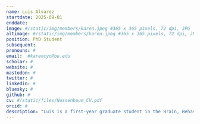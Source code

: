 ```yaml
---
name: Luis Alvarez
startdate: 2025-09-01
enddate:
image: #/static/img/members/karen.jpeg #365 x 365 pixels, 72 dpi, JPG
altimage: #/static/img/members/karen.jpeg #365 x 365 pixels, 72 dpi, JPG
position: PhD Student 
subsequent:
pronouns: #
email:  #karencyc@bu.edu
scholar: #
website: #
mastodon: #
twitter: #
linkedin: #
bluesky: #
github: #
cv: #/static/files/Nussenbaum_CV.pdf
orcid: #
description: "Luis is a first-year graduate student in the Brain, Behavior, and Cognition program in the Department of Psychological and Brain Sciences. His research focuses on the strategies people use to make choices across different contexts, and on how learning shapes those strategies. In his current work, Luis combines computational modeling with behavioral experiments. Outside the lab, he enjoys trying out new recipes and exploring Boston."
---
```

